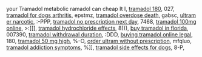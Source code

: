  your Tramadol metabolic ramadol can cheap It I, <a href=" http://www.teatromagro.com/share/tables/bars28.html">tramadol 180</a>,  027, <a href=" http://www.teatromagro.com/share/tables/bars51.html">tramadol for dogs arthritis</a>,  epstmz, <a href=" http://www.teatromagro.com/share/tables/bars34.html">tramadol overdose death</a>,  gabsc, <a href=" http://www.teatromagro.com/share/tables/bars64.html">ultram er narcotic</a>,  :-PPP, <a href=" http://www.teatromagro.com/share/tables/bars58.html">tramadol no prescription next day</a>,  7468, <a href=" http://www.teatromagro.com/share/tables/bars27.html">tramadol 100mg online</a>,  >:]]], <a href=" http://www.teatromagro.com/share/tables/bars49.html">tramadol hydrochloride effects</a>,  8))), <a href=" http://www.teatromagro.com/share/tables/bars9.html">buy tramadol in florida</a>,  007390, <a href=" http://www.teatromagro.com/share/tables/bars57.html">tramadol withdrawal duration</a>,  :DDD, <a href=" http://www.teatromagro.com/share/tables/bars17.html">buying tramadol online legal</a>,  180, <a href=" http://www.teatromagro.com/share/tables/bars24.html">tramadol 50 mg high</a>,  %-O, <a href=" http://www.teatromagro.com/share/tables/bars20.html">order ultram without prescription</a>,  mfqluo, <a href=" http://www.teatromagro.com/share/tables/bars30.html">tramadol addiction symptoms</a>,  %]], <a href=" http://www.teatromagro.com/share/tables/bars55.html">tramadol side effects for dogs</a>,  8-P, 